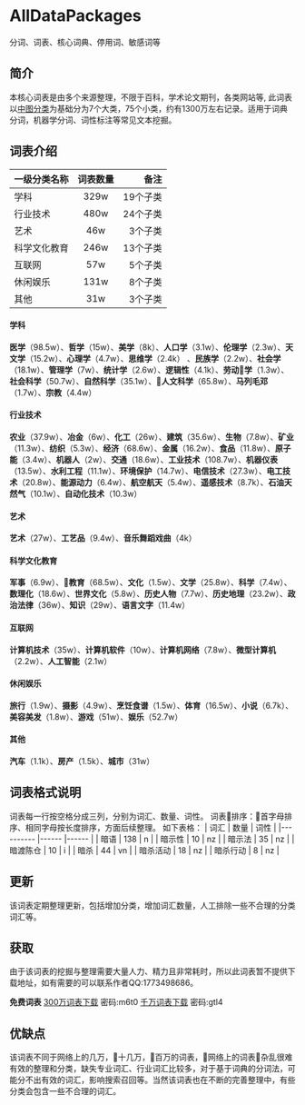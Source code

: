 # AllDataPackages
分词、词表、核心词典、停用词、敏感词等

## 简介
  本核心词表是由多个来源整理，不限于百科，学术论文期刊，各类网站等, 此词表以[中图分类](http://ztflh.xhma.com/)为基础分为7个大类，75个小类，约有1300万左右记录。适用于词典分词，机器学分词、词性标注等常见文本挖掘。

## 词表介绍

| 一级分类名称 | 词表数量 | 备注 |
|--------------|:--------:|-----:|
| 学科         |     329w     |   19个子类   |
| 行业技术     |      480w    |    24个子类  |
| 艺术         |      46w    |     3个子类 |
| 科学文化教育 |        246w  |     13个子类 |
| 互联网       |       57w   |     5个子类 |
| 休闲娱乐     |        131w  |     8个子类 |
| 其他         |       31w   |    3个子类  |


#### 学科
**医学**（98.5w）、**哲学**（15w）、**美学**（8k）、**人口学**（3.1w）、**伦理学**（2.3w）、**天文学**（15.2w）、**心理学**（4.7w）、**思维学**（2.4k） 、**民族学**（2.2w）、**社会学**（18.1w）、**管理学**（7w）、**统计学**（2.6w）、**逻辑性**（4.1k）、**劳动学**（1.3w）、**社会科学**（50.7w）、**自然科学**（35.1w）、**人文科学**（65.8w）、**马列毛邓**（1.7w）、**宗教**（4.4w）

#### 行业技术
**农业**（37.9w）、**冶金**（6w）、**化工**（26w）、**建筑**（35.6w）、**生物**（7.8w）、**矿业**（11.3w）、**纺织**（5.3w）、**经济**（68.6w）、**金属**（16.2w）、**食品**（11.8w）、**原子能**（3.4w）、**机器人**（2w）、**交通**（18.6w）、**工业技术**（108.7w）、**机器仪表**（13.5w）、**水利工程**（11.1w）、**环境保护**（14.7w）、**电信技术**（27.3w）、**电工技术**（20.8w）、**能源动力**（6.4w）、**航空航天**（5.4w）、**遥感技术**（8.7k）、**石油天然气**（10.1w）、**自动化技术**（10.3w）

#### 艺术
**艺术**（27w）、**工艺品**（9.4w）、**音乐舞蹈戏曲**（4k）

#### 科学文化教育
**军事**（6.9w）、**教育**（68.5w）、**文化**（1.5w）、**文学**（25.8w）、**科学**（7.4w）、**数理化**（18.6w）、**世界文化**（5.8w）、**历史人物**（7.7w）、**历史地理**（23.2w）、**政治法律**（36w）、**知识**（29w）、**语言文字**（11.4w）

#### 互联网
**计算机技术**（35w）、**计算机软件**（10w）、**计算机网络**（7.8w）、**微型计算机**（2.2w）、**人工智能**（2.1w）

#### 休闲娱乐
**旅行**（1.9w）、**摄影**（4.9w）、**烹饪食谱**（1.5w）、**体育**（16.5w）、**小说**（6.7k）、**美容美发**（1.8w）、**游戏**（51w）、**娱乐**（52.7w）

#### 其他
**汽车**（1.1k）、**房产**（1.5k）、**城市**（31w）

## 词表格式说明
词表每一行按空格分成三列，分别为词汇、数量、词性。
词表排序：首字母排序、相同字母按长度排序，方面后续整理。
如下表格：
| 词汇 	| 数量 	| 词性 	|
|----------	|------	|------	|
| 暗语 	| 138 	| n 	|
| 暗示性 	| 10 	| nz 	|
| 暗示法 	| 35 	| nz 	|
| 暗渡陈仓 	| 10 	| i 	|
| 暗杀 	| 44 	| vn 	|
| 暗杀活动 	| 18 	| nz 	|
| 暗杀行动 	| 8 	| nz 	|


## 更新
  该词表定期整理更新，包括增加分类，增加词汇数量，人工排除一些不合理的分类词汇等。
## 获取
  由于该词表的挖掘与整理需要大量人力、精力且非常耗时，所以此词表暂不提供下载地址，如有需要的可以联系作者QQ:1773498686。

  **免费词表**
  [300万词表下载](https://pan.baidu.com/s/1HbK20epSUJ5_TcksrFFDdQ) 密码:m6t0
  [千万词表下载](https://pan.baidu.com/s/1rw6S7pqronrUfBRaIXK-pw) 密码:gtl4

## 优缺点
  该词表不同于网络上的几万，十几万，百万的词表，网络上的词表杂乱很难有效的整理和分类，缺失专业词汇、行业词汇比较多，对于基于词典的分词法，可能分不出有效的词汇，影响搜索召回等。当然该词表也在不断的完善整理中，有些分类会包含一些不合理的词汇。
